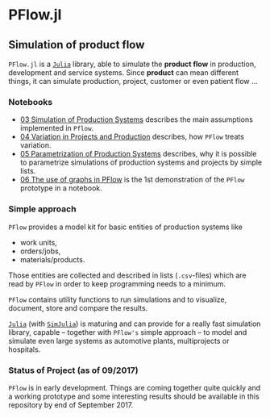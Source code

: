 # PFlow.jl

## Simulation of product flow

`PFlow.jl` is a [`Julia`](https://julialang.org) library, able to
simulate the **product flow** in production, development and service systems.
Since **product** can mean different things, it can simulate production, project,
customer or even patient flow …

### Notebooks

- [03 Simulation of Production Systems](https://github.com/pbayer/PFlow.jl/blob/master/docs/notebooks/03%20Simulation%20of%20Production%20Systems.ipynb) describes the main assumptions implemented in `Pflow`.
- [04 Variation in Projects and Production](https://github.com/pbayer/PFlow.jl/blob/master/docs/notebooks/04%20Variation%20in%20Projects%20and%20Production.ipynb) describes, how `PFlow` treats variation.
- [05 Parametrization of Production Systems](https://github.com/pbayer/PFlow.jl/blob/master/docs/notebooks/05%20Parametrization%20of%20Production%20Systems.ipynb) describes, why it is possible to parametrize simulations of
production systems and projects by simple lists.
- [06 The use of graphs in PFlow](https://github.com/pbayer/PFlow.jl/blob/master/docs/notebooks/06%20The%20use%20of%20graphs%20in%20PFlow.ipynb) is the 1st demonstration of the `PFlow` prototype in a notebook.

### Simple approach

`PFlow` provides a model kit for basic entities of production systems like

- work units,
- orders/jobs,
- materials/products.

Those entities are collected and described in lists (`.csv`-files) which
are read by `PFlow` in order to keep programming needs to a minimum.

`PFlow` contains utility functions to run simulations and to visualize,
document, store and compare the results.

[`Julia`](https://julialang.org) (with [`SimJulia`](https://github.com/BenLauwens/SimJulia.jl))
is maturing and can provide for a really fast simulation library, capable –
together with `PFlow's` simple approach – to model and simulate even large systems
as automotive plants, multiprojects or hospitals.

### Status of Project (as of 09/2017)

`PFlow` is in early development. Things are coming together quite quickly and a
working prototype and some interesting results should be available in this
repository by end of September 2017.
